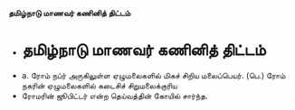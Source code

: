 **தமிழ்நாடு மாணவர் கணினித் திட்டம்**
- # தமிழ்நாடு மாணவர் கணினித் திட்டம்
- a. ரோம் நப்ர் அருகிலுள்ள ஏழுமலைகளில் மிகச் சிறிய மலைப்பெயர். (பெ.) ரோம் நகரின் ஏழுமலைகளில் கடைசிச் சிறுமலைக்குரிய
- ரோமரின் ஜூபிட்டர் என்ற தெய்வத்தின் கோயில் சார்ந்த.

